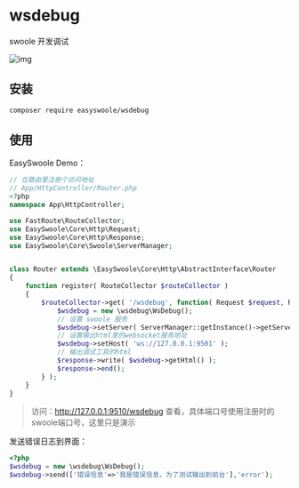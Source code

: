 # wsdebug
swoole 开发调试

![img](https://ws2.sinaimg.cn/large/006tNbRwly1fuswtvkc28j31kw0u2wql.jpg)

## 安装
```sh
composer require easyswoole/wsdebug
```

## 使用
EasySwoole Demo：
```php
// 在路由里注册个访问地址
// App/HttpController/Router.php
<?php
namespace App\HttpController;

use FastRoute\RouteCollector;
use EasySwoole\Core\Http\Request;
use EasySwoole\Core\Http\Response;
use EasySwoole\Core\Swoole\ServerManager;


class Router extends \EasySwoole\Core\Http\AbstractInterface\Router
{
	function register( RouteCollector $routeCollector )
	{
		$routeCollector->get( '/wsdebug', function( Request $request, Response $response ){
			$wsdebug = new \wsdebug\WsDebug();
			// 设置 swoole 服务
			$wsdebug->setServer( ServerManager::getInstance()->getServer() );
			// 设置输出html里的websocket服务地址
			$wsdebug->setHost( 'ws://127.0.0.1:9501' );
			// 输出调试工具的html
			$response->write( $wsdebug->getHtml() );
			$response->end();
		} );
	}
}
```
> 访问：http://127.0.0.1:9510/wsdebug 查看，具体端口号使用注册时的swoole端口号，这里只是演示

发送错误日志到界面：
```php
<?php
$wsdebug = new \wsdebug\WsDebug();
$wsdebug->send(['错误信息'=>'我是错误信息，为了测试输出到前台'],'error');

```
